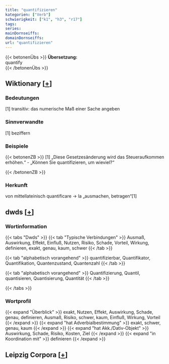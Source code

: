 ```yaml
---
title: "quantifizieren"
kategorien: ["Verb"]
schwierigkeit: ["k1", "h3", "r17"]
tags:
series:
mainDornseiffs:
domainDornseiffs:
url: "quantifizieren"
---
```


{{< betonenÜbs >}}
**Übersetzung:**  
quantify  
{{< /betonenÜbs >}}

## Wiktionary [[+](https://de.wiktionary.org/wiki/quantifizieren)]

### Bedeutungen
[1] transitiv: das numerische Maß einer Sache angeben  

### Sinnverwandte
[1] beziffern  

### Beispiele
{{< betonenZB >}}
[1] „Diese Gesetzesänderung wird das Steueraufkommen erhöhen.“ - „Können Sie quantifizieren, um wieviel?“  

{{< /betonenZB >}}
### Herkunft
von mittellateinisch quantificare → la „ausmachen, betragen“[1]  



## dwds [[+](https://www.dwds.de/wb/quantifizieren)]

### Wortinformation
{{< tabs "Dwds" >}}
{{< tab "Typische Verbindungen" >}}
Ausmaß, Auswirkung, Effekt, Einfluß, Nutzen, Risiko, Schade, Vorteil, Wirkung, definieren, exakt, genau, kaum, schwer
{{< /tab >}}

{{< tab "alphabetisch vorangehend" >}}
quantifizierbar, Quantifikator, Quantifikation, Quantenzustand, Quantenzahl
{{< /tab >}}

{{< tab "alphabetisch vorangehend" >}}
Quantifizierung, Quantil, quantisieren, Quantisierung, Quantität
{{< /tab >}}

{{< /tabs >}}

### Wortprofil
{{< expand "Überblick" >}} exakt, Nutzen, Effekt, Auswirkung, Schade, genau, definieren, Ausmaß, Risiko, schwer, kaum, Einfluß, Wirkung, Vorteil {{< /expand >}}
{{< expand "hat Adverbialbestimmung" >}} exakt, schwer, genau, kaum {{< /expand >}}
{{< expand "hat Akk./Dativ-Objekt" >}} Auswirkung, Schade, Risiko, Kosten, Ziel {{< /expand >}}
{{< expand "in Koordination mit" >}} definieren {{< /expand >}}

## Leipzig Corpora [[+](https://corpora.uni-leipzig.de/en/res?word=quantifizieren&corpusId=deu_newscrawl-public_2018)]

